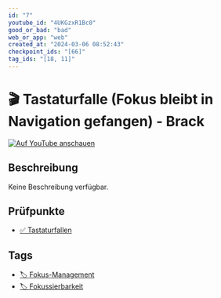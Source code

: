 ```yaml
---
id: "7"
youtube_id: "4UKGzxR1Bc0"
good_or_bad: "bad"
web_or_app: "web"
created_at: "2024-03-06 08:52:43"
checkpoint_ids: "[66]"
tag_ids: "[18, 11]"
---
```


# 🎬 Tastaturfalle (Fokus bleibt in Navigation gefangen) - Brack

[![Auf YouTube anschauen](https://img.youtube.com/vi/4UKGzxR1Bc0/sddefault.jpg)](https://youtu.be/4UKGzxR1Bc0)

## Beschreibung

Keine Beschreibung verfügbar.

## Prüfpunkte

- [✅ Tastaturfallen](/de/wcag/2.1.2-keine-tastaturfalle/tastaturfallen)

## Tags

- [🏷️ Fokus-Management](/de/tags/fokus-management)
- [🏷️ Fokussierbarkeit](/de/tags/fokussierbarkeit)
